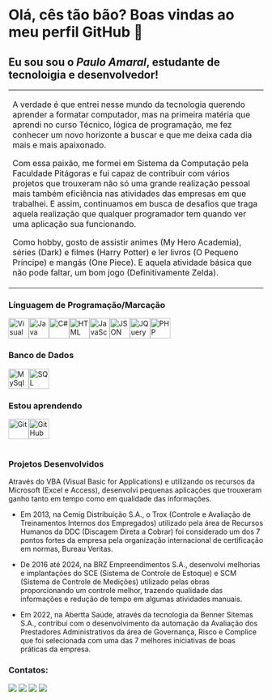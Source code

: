 # Olá, cês tão bão? Boas vindas ao meu perfil GitHub 👋

## Eu sou sou o *Paulo Amaral*, estudante de tecnoloigia e desenvolvedor!

<p align="right">
<table width="100%">
<tr><td valign="top" width="50%">

  A verdade é que entrei nesse mundo da tecnologia querendo aprender a formatar computador, mas na primeira matéria que aprendi no curso Técnico, lógica de programação, me fez conhecer um novo horizonte a buscar e que me deixa cada dia mais e mais apaixonado. 
  
  Com essa paixão, me formei em Sistema da Computação pela Faculdade Pitágoras e fui capaz de contribuir com vários projetos que trouxeram não só uma grande realização pessoal mais também eficiência nas atividades das empresas em que trabalhei. E assim, continuamos em busca de desafios que traga aquela realização que qualquer programador tem quando ver uma aplicação sua funcionando.

  Como hobby, gosto de assistir animes (My Hero Academia), séries (Dark) e filmes (Harry Potter) e ler livros (O Pequeno Príncipe) e mangás (One Piece). E aquela atividade básica que não pode faltar, um bom jogo (Definitivamente Zelda).

</td></tr>
</table>
</p>

### Línguagem de Programação/Marcação
<img src="https://cdn.jsdelivr.net/gh/devicons/devicon@latest/icons/visualbasic/visualbasic-original.svg" width="40" height="40" title="Visual Basic"/><img src="https://cdn.jsdelivr.net/gh/devicons/devicon@latest/icons/java/java-original-wordmark.svg" width="40" height="40" title="Java"/><img src="https://cdn.jsdelivr.net/gh/devicons/devicon@latest/icons/csharp/csharp-original.svg" width="40" height="40" title="C#"/><img src="https://cdn.jsdelivr.net/gh/devicons/devicon@latest/icons/html5/html5-original-wordmark.svg" width="40" height="40" title="HTML"/><img src="https://cdn.jsdelivr.net/gh/devicons/devicon@latest/icons/javascript/javascript-original.svg" width="40" height="40" title="JavaScript"/><img src="https://cdn.jsdelivr.net/gh/devicons/devicon@latest/icons/json/json-original.svg" width="40" height="40" title="JSON"/><img src="https://cdn.jsdelivr.net/gh/devicons/devicon@latest/icons/jquery/jquery-original.svg" width="40" height="40" title="JQuery"/><img src="https://cdn.jsdelivr.net/gh/devicons/devicon@latest/icons/php/php-original.svg" width="40" height="40" title="PHP"/>
 
### Banco de Dados
<img src="https://cdn.jsdelivr.net/gh/devicons/devicon@latest/icons/mysql/mysql-original.svg" width="40" height="40" title="MySql"/><img src="https://cdn.jsdelivr.net/gh/devicons/devicon@latest/icons/microsoftsqlserver/microsoftsqlserver-original.svg" width="40" height="40" title="SQL Server"/>

<!-- ### Ferramentas e Tecnologias -->

### Estou aprendendo
<img src="https://cdn.jsdelivr.net/gh/devicons/devicon/icons/git/git-original.svg" width="40" height="40" title="Git"/><img src="https://cdn.jsdelivr.net/gh/devicons/devicon@latest/icons/github/github-original-wordmark.svg" width="40" height="40" title="GitHub"/>

#

### Projetos Desenvolvidos
Através do VBA (Visual Basic for Applications) e utilizando os recursos da Microsoft (Excel e Access), desenvolvi pequenas aplicações que trouxeram ganho tanto em tempo como em qualidade das informações.

- Em 2013, na Cemig Distribuição S.A., o Trox (Controle e Avaliação de Treinamentos Internos dos 
Empregados) utilizado pela área de Recursos Humanos da DDC (Discagem Direta a Cobrar) foi considerado um dos 7 pontos fortes da empresa pela organização internacional de certificação em normas, Bureau Veritas.

- De 2016 até 2024, na BRZ Empreendimentos S.A., desenvolvi melhorias e implantações do SCE (Sistema de Controle de Estoque) e SCM (Sistema de Controle de Medições) utilizado pelas obras proporcionando um controle melhor, trazendo qualidade das informações e redução de tempo em algumas atividades manuais.

- Em 2022, na Abertta Saúde, através da tecnologia da Benner Sitemas S.A., contribuí com o desenvolvimento da automação da Avaliação dos Prestadores Administrativos da área de Governança, Risco e Complice que foi selecionada com uma das 7 melhores iniciativas de boas práticas da empresa.
  
### Contatos:
<div> 
  <a href = "mailto:pauloamaral2006@yahoo.com.br"><img src="https://img.shields.io/badge/-Yahoo-%23333?style=for-the-badge&logo=gmail&color=purple&logoColor=white" target="_blank"></a>
 	<a href="https://www.linkedin.com/in/pauloamaral2006" target="_blank"><img src="https://img.shields.io/badge/-LinkedIn-%230077B5?style=for-the-badge&logo=linkedin&logoColor=white" target="_blank"></a> 
  <a href="https://www.instagram.com/pauloamaral2006" target="_blank"><img src="https://img.shields.io/badge/-Instagram-%23E4405F?style=for-the-badge&logo=instagram&logoColor=white" target="_blank"></a>  
  <a href="https://www.facebook.com/PauloAmaral2006" target="_blank"><img src="https://img.shields.io/badge/-Facebook-%230077B5?style=for-the-badge&logo=facebook&logoColor=white" target="_blank"></a>  
</div>
